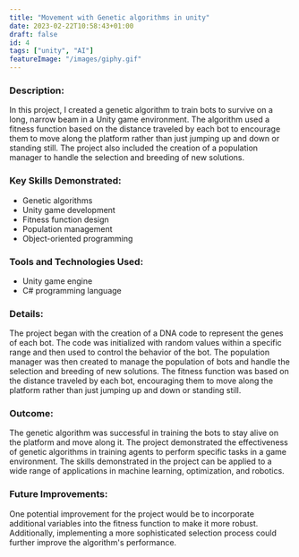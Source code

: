 ```yaml
---
title: "Movement with Genetic algorithms in unity"
date: 2023-02-22T10:58:43+01:00
draft: false
id: 4
tags: ["unity", "AI"]
featureImage: "/images/giphy.gif"
---
```


### **Description:** 

In this project, I created a genetic algorithm to train bots to survive on a long, narrow beam in a Unity game environment. The algorithm used a fitness function based on the distance traveled by each bot to encourage them to move along the platform rather than just jumping up and down or standing still. The project also included the creation of a population manager to handle the selection and breeding of new solutions.

### **Key Skills Demonstrated:**

-   Genetic algorithms
-   Unity game development
-   Fitness function design
-   Population management
-   Object-oriented programming
       
### **Tools and Technologies Used:**

-   Unity game engine
-   C# programming language


### **Details:**

The project began with the creation of a DNA code to represent the genes of each bot. The code was initialized with random values within a specific range and then used to control the behavior of the bot. The population manager was then created to manage the population of bots and handle the selection and breeding of new solutions. The fitness function was based on the distance traveled by each bot, encouraging them to move along the platform rather than just jumping up and down or standing still.

### **Outcome:**

The genetic algorithm was successful in training the bots to stay alive on the platform and move along it. The project demonstrated the effectiveness of genetic algorithms in training agents to perform specific tasks in a game environment. The skills demonstrated in the project can be applied to a wide range of applications in machine learning, optimization, and robotics.

### **Future Improvements:**

One potential improvement for the project would be to incorporate additional variables into the fitness function to make it more robust. Additionally, implementing a more sophisticated selection process could further improve the algorithm's performance.
